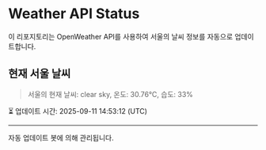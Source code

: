 
# Weather API Status

이 리포지토리는 OpenWeather API를 사용하여 서울의 날씨 정보를 자동으로 업데이트합니다.

## 현재 서울 날씨
> 서울의 현재 날씨: clear sky, 온도: 30.76°C, 습도: 33%

⏳ 업데이트 시간: 2025-09-11 14:53:12 (UTC)

---
자동 업데이트 봇에 의해 관리됩니다.
